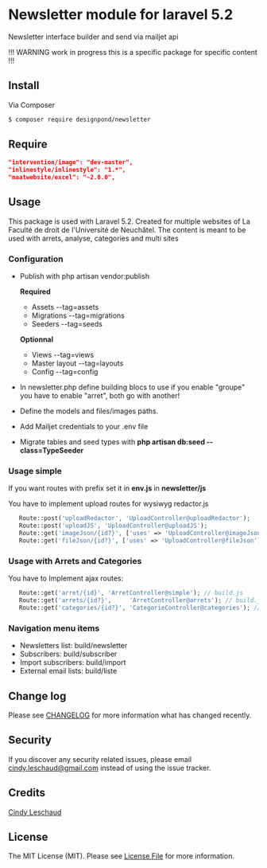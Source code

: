 # Newsletter module for laravel 5.2

Newsletter interface builder and send via mailjet api

!!! WARNING work in progress this is a specific package for specific content !!!

## Install

Via Composer

``` bash
$ composer require designpond/newsletter
```

## Require

``` json
"intervention/image": "dev-master",
"inlinestyle/inlinestyle": "1.*",
"maatwebsite/excel": "~2.0.0",
```

## Usage

This package is used with Laravel 5.2.
Created for multiple websites of La Faculté de droit de l'Université de Neuchâtel.
The content is meant to be used with arrets, analyse, categories and multi sites

### Configuration

+ Publish with php artisan vendor:publish

    **Required**
     + Assets --tag=assets 
     + Migrations --tag=migrations
     + Seeders --tag=seeds
     
    **Optionnal**
     + Views --tag=views
     + Master layout --tag=layouts
     + Config --tag=config
     
+ In newsletter.php define building blocs to use if you enable "groupe" you have to enable "arret", both go with another!
+ Define the models and files/images paths.
+ Add Mailjet credentials to your .env file
+ Migrate tables and seed types with **php artisan db:seed --class=TypeSeeder**

### Usage simple

If you want routes with prefix set it in **env.js** in **newsletter/js**

You have to implement upload routes for wysiwyg redactor.js

```php
   Route::post('uploadRedactor', 'UploadController@uploadRedactor');
   Route::post('uploadJS', 'UploadController@uploadJS');
   Route::get('imageJson/{id?}', ['uses' => 'UploadController@imageJson']);
   Route::get('fileJson/{id?}', ['uses' => 'UploadController@fileJson']);
```

### Usage with Arrets and Categories

You have to Implement ajax routes:
``` php
   Route::get('arret/{id}', 'ArretController@simple'); // build.js
   Route::get('arrets/{id?}',     'ArretController@arrets'); // build.js
   Route::get('categories/{id?}', 'CategorieController@categories'); // utils.js
```

### Navigation menu items

+ Newsletters list: build/newsletter
+ Subscribers: build/subscriber
+ Import subscribers: build/import
+ External email lists: build/liste

## Change log

Please see [CHANGELOG](CHANGELOG.md) for more information what has changed recently.

## Security

If you discover any security related issues, please email cindy.leschaud@gmail.com instead of using the issue tracker.

## Credits

[Cindy Leschaud](http://www.designpond.ch)

## License

The MIT License (MIT). Please see [License File](LICENSE.md) for more information.

[link-downloads]: https://packagist.org/packages/designpond/newsletter
[link-author]: https://github.com/DesignPond

